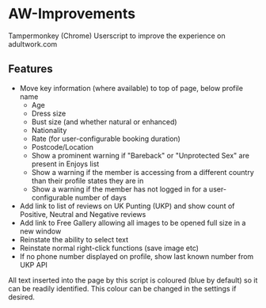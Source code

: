 # AW-Improvements
Tampermonkey (Chrome) Userscript to improve the experience on adultwork.com

## Features
* Move key information (where available) to top of page, below profile name
  * Age
  * Dress size
  * Bust size (and whether natural or enhanced)
  * Nationality
  * Rate (for user-configurable booking duration)
  * Postcode/Location
  * Show a prominent warning if "Bareback" or "Unprotected Sex" are present in Enjoys list
  * Show a warning if the member is accessing from a different country than their profile states they are in
  * Show a warning if the member has not logged in for a user-configurable number of days
* Add link to list of reviews on UK Punting (UKP) and show count of Positive, Neutral and Negative reviews
* Add link to Free Gallery allowing all images to be opened full size in a new window
* Reinstate the ability to select text
* Reinstate normal right-click functions (save image etc)
* If no phone number displayed on profile, show last known number from UKP API

All text inserted into the page by this script is coloured (blue by default) so it can be readily identified.  This colour can be changed in the settings if desired.